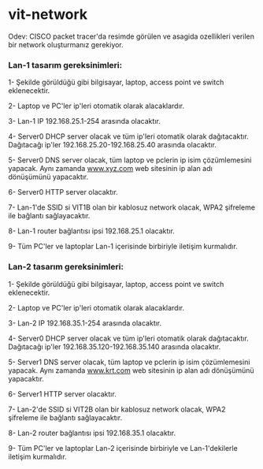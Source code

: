 # vit-network

Odev: CISCO packet tracer'da resimde görülen ve asagida  ozellikleri verilen bir network oluşturmanız gerekiyor.

### Lan-1 tasarım gereksinimleri:
1- Şekilde görüldüğü gibi bilgisayar, laptop, access point ve switch eklenecektir.

2- Laptop ve PC'ler ip'leri otomatik olarak alacaklardır.

3- Lan-1 IP 192.168.25.1-254 arasında olacaktır.

4- Server0 DHCP server olacak ve tüm ip'leri otomatik olarak dağıtacaktır. Dağıtacağı ip'ler 192.168.25.20-192.168.25.40 arasında olacaktır.

5- Server0 DNS server olacak, tüm laptop ve pclerin ip isim çözümlemesini yapacak. Aynı zamanda www.xyz.com web sitesinin ip alan adı dönüşümünü yapacaktır.

6- Server0 HTTP server olacaktır.

7- Lan-1'de SSID si VIT1B olan bir kablosuz network olacak, WPA2 şifreleme ile bağlantı sağlayacaktır.

8- Lan-1 router bağlantısı ipsi 192.168.25.1 olacaktır.

9- Tüm PC'ler ve laptoplar Lan-1 içerisinde birbiriyle iletişim kurmalıdır.


### Lan-2 tasarım gereksinimleri:

1- Şekilde görüldüğü gibi bilgisayar, laptop, access point ve switch eklenecektir.

2- Laptop ve PC'ler ip'leri otomatik olarak alacaklardır.

3- Lan-2 IP 192.168.35.1-254 arasında olacaktır.

4- Server0 DHCP server olacak ve tüm ip'leri otomatik olarak dağıtacaktır. Dağıtacağı ip'ler 192.168.35.120-192.168.35.140 arasında olacaktır.

5- Server1 DNS server olacak, tüm laptop ve pclerin ip isim çözümlemesini yapacak. Aynı zamanda www.krt.com web sitesinin ip alan adı dönüşümünü yapacaktır.

6- Server1 HTTP server olacaktır.

7- Lan-2'de SSID si VIT2B olan bir kablosuz network olacak, WPA2 şifreleme ile bağlantı sağlayacaktır.

8- Lan-2 router bağlantısı ipsi 192.168.35.1 olacaktır.

9- Tüm PC'ler ve laptoplar Lan-2 içerisinde birbiriyle ve Lan-1'dekilerle iletişim kurmalıdır.
